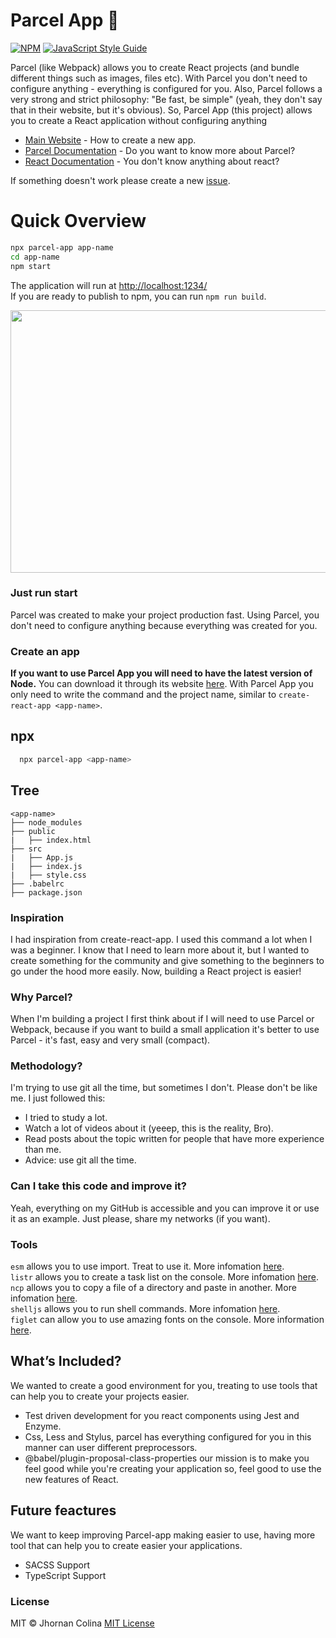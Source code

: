 # Parcel App 🚀

[![NPM](https://img.shields.io/npm/v/parcel-app.svg)](https://www.npmjs.com/package/parcel-app) [![JavaScript Style Guide](https://img.shields.io/badge/code_style-standard-brightgreen.svg)](https://standardjs.com)
</br>

Parcel (like Webpack) allows you to create React projects (and bundle different things such as images, files etc). With Parcel you don't need to
configure anything - everything is configured for you. Also, Parcel follows a very strong and strict philosophy:
"Be fast, be simple" (yeah, they don't say that in their website, but it's obvious). So, Parcel App (this project) allows you to create a React application
without configuring anything

- [Main Website](https://parcelapp.netlify.com) - How to create a new app.</br>
- [Parcel Documentation](https://parceljs.org/) - Do you want to know more about Parcel?</br>
- [React Documentation](https://es.reactjs.org/) - You don't know anything about react?

If something doesn't work please create a new [issue](https://github.com/karttofer/parcel-app/issues/new).

# Quick Overview

```sh
npx parcel-app app-name
cd app-name
npm start
```

The application will run at [http://localhost:1234/](http://localhost:1234/)</br>
If you are ready to publish to npm, you can run `npm run build`.

<p align="center">
  <img width="720" height="420" src="https://j.gifs.com/vlLoGg.gif">
</p>

### Just run start

Parcel was created to make your project production fast. Using Parcel, you don't need to configure anything because everything was created for you.

### Create an app

**If you want to use Parcel App you will need to have the latest version of Node.** You can download it through its website [here](https://nodejs.org/es/). With Parcel App you only need to write the command and the project name, similar to `create-react-app <app-name>`.

## npx

```sh
  npx parcel-app <app-name>
```

## Tree

```
<app-name>
├── node_modules
├── public
|   ├── index.html
├── src
|   ├── App.js
|   ├── index.js
|   ├── style.css
├── .babelrc
├── package.json
```

### Inspiration

I had inspiration from create-react-app. I used this command a lot when I was a beginner. I know that I need to learn more about it, but I wanted to create something for the community and give something to the beginners to go under the hood more easily. Now, building a React project is easier!

### Why Parcel?

When I'm building a project I first think about if I will need to use Parcel or Webpack, because if you want to build a small application it's better to use Parcel - it's fast, easy and very small (compact).

### Methodology?

I'm trying to use git all the time, but sometimes I don't. Please don't be like me. I just followed this:

- I tried to study a lot.
- Watch a lot of videos about it (yeeep, this is the reality, Bro).
- Read posts about the topic written for people that have more experience than me.
- Advice: use git all the time.

### Can I take this code and improve it?

Yeah, everything on my GitHub is accessible and you can improve it or use it as an example. Just please, share my networks (if you want).

### Tools

`esm` allows you to use import. Treat to use it. More infomation [here](https://www.npmjs.com/package/esm).</br>
`listr` allows you to create a task list on the console. More infomation [here](https://www.npmjs.com/package/listr).</br>
`ncp` allows you to copy a file of a directory and paste in another. More infomation [here](https://www.npmjs.com/package/ncp).</br>
`shelljs` allows you to run shell commands. More infomation [here](https://www.npmjs.com/package/shelljs).</br>
`figlet` can allow you to use amazing fonts on the console. More information [here](https://www.npmjs.com/package/figlet).

## What’s Included?
We wanted to create a good environment for you, treating to use tools that can help you to create your projects easier.

- Test driven development for you react components using Jest and Enzyme.
- Css, Less and Stylus, parcel has everything configured for you in this manner can user different preprocessors.
- @babel/plugin-proposal-class-properties our mission is to make you feel good while you're creating your application so, feel good to use the new features of React.

## Future feactures
We want to keep improving Parcel-app making easier to use, having more tool that can help you to create easier your applications. 

- SACSS Support
- TypeScript Support


### License

MIT © Jhornan Colina [MIT License](https://github.com/karttofer/parcel-app/blob/master/LICENSE)
